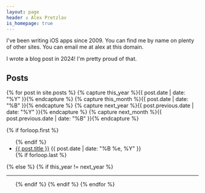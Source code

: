 ```yaml
---
layout: page
header : Alex Pretzlav
is_homepage: true
---
```


I've been writing iOS apps since 2009. You can find me by name on plenty of other sites. You can email me at alex at this domain.

I wrote a blog post in 2024! I'm pretty proud of that.

<div>
<h2>Posts</h2>

{% for post in site.posts  %}
  {% capture this_year %}{{ post.date | date: "%Y" }}{% endcapture %}
  {% capture this_month %}{{ post.date | date: "%B" }}{% endcapture %}
  {% capture next_year %}{{ post.previous.date | date: "%Y" }}{% endcapture %}
  {% capture next_month %}{{ post.previous.date | date: "%B" }}{% endcapture %}

  {% if forloop.first %}
    <ul>
  {% endif %}
      <li><a href="{{ site.baseurl }}{{ post.url }}">{{ post.title }}</a> <span>{{ post.date | date: "%B %e, %Y" }}</span></li>
  {% if forloop.last %}
    </ul>
  {% else %}
    {% if this_year != next_year %}
      </ul>
      <hr>
      <ul>
    {% endif %}
  {% endif %}
{% endfor %}
</div>